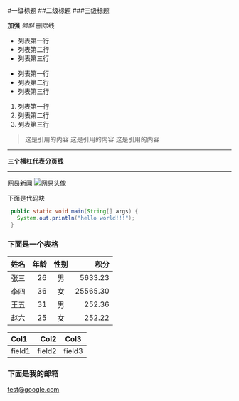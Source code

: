 #一级标题
##二级标题
###三级标题


**加强**
*倾斜* 
~~删除线~~

* 列表第一行
* 列表第二行
* 列表第三行

- 列表第一行
- 列表第二行
- 列表第三行

1. 列表第一行
2. 列表第二行
3. 列表第三行

> 这是引用的内容
> 这是引用的内容
> 这是引用的内容

---

**三个横杠代表分页线**

---
[网易新闻](http://news.163.com/)
![网易头像](http://img6.cache.netease.com/photo/0007/2016-01-06/BCLMS2T053DD0007.jpg)

下面是代码块
```java
 public static void main(String[] args) {
   System.out.println("hello world!!!"); 
 }
```

### 下面是一个表格
姓名|年龄|性别|积分  
---|---:|:---:|---:
张三|26|男|5633.23  
李四|36|女|25565.30  
王五|31|男|252.36  
赵六|25|女|252.22

| Col1      |     Col2 |   Col3   |
| :-------- | --------:| :------: |
| field1    |   field2 |  field3  |

### 下面是我的邮箱
<test@google.com>

















